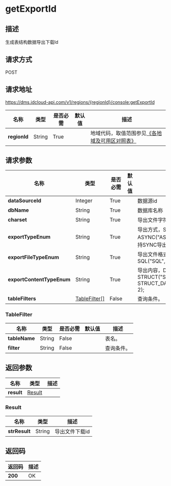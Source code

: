 # getExportId


## 描述
生成表结构数据导出下载Id

## 请求方式
POST

## 请求地址
https://dms.jdcloud-api.com/v1/regions/{regionId}/console:getExportId

|名称|类型|是否必需|默认值|描述|
|---|---|---|---|---|
|**regionId**|String|True| |地域代码，取值范围参见[《各地域及可用区对照表》](../Enum-Definitions/Regions-AZ.md)|

## 请求参数
|名称|类型|是否必需|默认值|描述|
|---|---|---|---|---|
|**dataSourceId**|Integer|True| |数据源id|
|**dbName**|String|True| |数据库名称|
|**charset**|String|True| |导出文件字符编码|
|**exportTypeEnum**|String|True| |导出方式，SYNC("SYNC", 0), ASYNC("ASYNC", 1)，当前只支持SYNC导出;|
|**exportFileTypeEnum**|String|True| |导出文件格式，CSV("CSV", 0), SQL("SQL", 1);|
|**exportContentTypeEnum**|String|True| |导出内容，DATA("DATA", 0), STRUCT("STRUCT", 1), STRUCT_DATA("STRUCT_DATA", 2);|
|**tableFilters**|[TableFilter[]](#tablefilter)|False| |查询条件。|

### <div id="TableFilter">TableFilter</div>
|名称|类型|是否必需|默认值|描述|
|---|---|---|---|---|
|**tableName**|String|False| |表名。|
|**filter**|String|False| |查询条件。|

## 返回参数
|名称|类型|描述|
|---|---|---|
|**result**|[Result](#result)| |

### <div id="Result">Result</div>
|名称|类型|描述|
|---|---|---|
|**strResult**|String|导出文件下载id|

## 返回码
|返回码|描述|
|---|---|
|**200**|OK|
